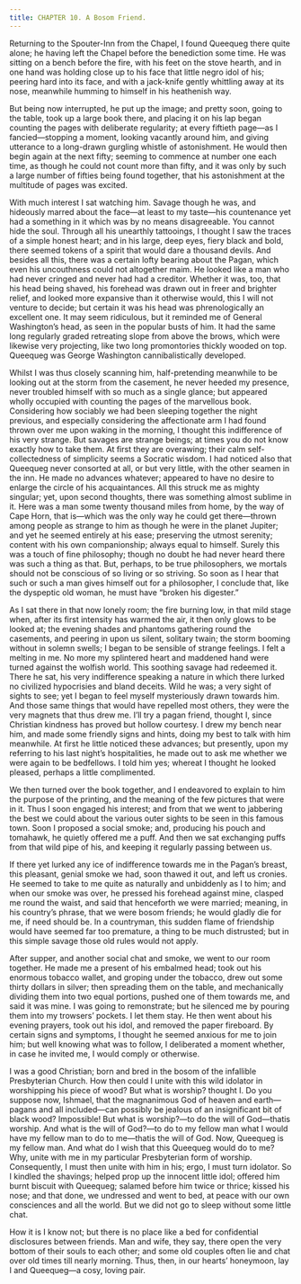 ```yaml
---
title: CHAPTER 10. A Bosom Friend.
---
```


Returning to the Spouter-Inn from the Chapel, I found Queequeg there quite alone; he having left the Chapel before the benediction some time. He was sitting on a bench before the fire, with his feet on the stove hearth, and in one hand was holding close up to his face that little negro idol of his; peering hard into its face, and with a jack-knife gently whittling away at its nose, meanwhile humming to himself in his heathenish way.

But being now interrupted, he put up the image; and pretty soon, going to the table, took up a large book there, and placing it on his lap began counting the pages with deliberate regularity; at every fiftieth page—as I fancied—stopping a moment, looking vacantly around him, and giving utterance to a long-drawn gurgling whistle of astonishment. He would then begin again at the next fifty; seeming to commence at number one each time, as though he could not count more than fifty, and it was only by such a large number of fifties being found together, that his astonishment at the multitude of pages was excited.

With much interest I sat watching him. Savage though he was, and hideously marred about the face—at least to my taste—his countenance yet had a something in it which was by no means disagreeable. You cannot hide the soul. Through all his unearthly tattooings, I thought I saw the traces of a simple honest heart; and in his large, deep eyes, fiery black and bold, there seemed tokens of a spirit that would dare a thousand devils. And besides all this, there was a certain lofty bearing about the Pagan, which even his uncouthness could not altogether maim. He looked like a man who had never cringed and never had had a creditor. Whether it was, too, that his head being shaved, his forehead was drawn out in freer and brighter relief, and looked more expansive than it otherwise would, this I will not venture to decide; but certain it was his head was phrenologically an excellent one. It may seem ridiculous, but it reminded me of General Washington’s head, as seen in the popular busts of him. It had the same long regularly graded retreating slope from above the brows, which were likewise very projecting, like two long promontories thickly wooded on top. Queequeg was George Washington cannibalistically developed.

Whilst I was thus closely scanning him, half-pretending meanwhile to be looking out at the storm from the casement, he never heeded my presence, never troubled himself with so much as a single glance; but appeared wholly occupied with counting the pages of the marvellous book. Considering how sociably we had been sleeping together the night previous, and especially considering the affectionate arm I had found thrown over me upon waking in the morning, I thought this indifference of his very strange. But savages are strange beings; at times you do not know exactly how to take them. At first they are overawing; their calm self-collectedness of simplicity seems a Socratic wisdom. I had noticed also that Queequeg never consorted at all, or but very little, with the other seamen in the inn. He made no advances whatever; appeared to have no desire to enlarge the circle of his acquaintances. All this struck me as mighty singular; yet, upon second thoughts, there was something almost sublime in it. Here was a man some twenty thousand miles from home, by the way of Cape Horn, that is—which was the only way he could get there—thrown among people as strange to him as though he were in the planet Jupiter; and yet he seemed entirely at his ease; preserving the utmost serenity; content with his own companionship; always equal to himself. Surely this was a touch of fine philosophy; though no doubt he had never heard there was such a thing as that. But, perhaps, to be true philosophers, we mortals should not be conscious of so living or so striving. So soon as I hear that such or such a man gives himself out for a philosopher, I conclude that, like the dyspeptic old woman, he must have “broken his digester.”

As I sat there in that now lonely room; the fire burning low, in that mild stage when, after its first intensity has warmed the air, it then only glows to be looked at; the evening shades and phantoms gathering round the casements, and peering in upon us silent, solitary twain; the storm booming without in solemn swells; I began to be sensible of strange feelings. I felt a melting in me. No more my splintered heart and maddened hand were turned against the wolfish world. This soothing savage had redeemed it. There he sat, his very indifference speaking a nature in which there lurked no civilized hypocrisies and bland deceits. Wild he was; a very sight of sights to see; yet I began to feel myself mysteriously drawn towards him. And those same things that would have repelled most others, they were the very magnets that thus drew me. I’ll try a pagan friend, thought I, since Christian kindness has proved but hollow courtesy. I drew my bench near him, and made some friendly signs and hints, doing my best to talk with him meanwhile. At first he little noticed these advances; but presently, upon my referring to his last night’s hospitalities, he made out to ask me whether we were again to be bedfellows. I told him yes; whereat I thought he looked pleased, perhaps a little complimented.

We then turned over the book together, and I endeavored to explain to him the purpose of the printing, and the meaning of the few pictures that were in it. Thus I soon engaged his interest; and from that we went to jabbering the best we could about the various outer sights to be seen in this famous town. Soon I proposed a social smoke; and, producing his pouch and tomahawk, he quietly offered me a puff. And then we sat exchanging puffs from that wild pipe of his, and keeping it regularly passing between us.

If there yet lurked any ice of indifference towards me in the Pagan’s breast, this pleasant, genial smoke we had, soon thawed it out, and left us cronies. He seemed to take to me quite as naturally and unbiddenly as I to him; and when our smoke was over, he pressed his forehead against mine, clasped me round the waist, and said that henceforth we were married; meaning, in his country’s phrase, that we were bosom friends; he would gladly die for me, if need should be. In a countryman, this sudden flame of friendship would have seemed far too premature, a thing to be much distrusted; but in this simple savage those old rules would not apply.

After supper, and another social chat and smoke, we went to our room together. He made me a present of his embalmed head; took out his enormous tobacco wallet, and groping under the tobacco, drew out some thirty dollars in silver; then spreading them on the table, and mechanically dividing them into two equal portions, pushed one of them towards me, and said it was mine. I was going to remonstrate; but he silenced me by pouring them into my trowsers’ pockets. I let them stay. He then went about his evening prayers, took out his idol, and removed the paper fireboard. By certain signs and symptoms, I thought he seemed anxious for me to join him; but well knowing what was to follow, I deliberated a moment whether, in case he invited me, I would comply or otherwise.

I was a good Christian; born and bred in the bosom of the infallible Presbyterian Church. How then could I unite with this wild idolator in worshipping his piece of wood? But what is worship? thought I. Do you suppose now, Ishmael, that the magnanimous God of heaven and earth—pagans and all included—can possibly be jealous of an insignificant bit of black wood? Impossible! But what is worship?—to do the will of God—thatis worship. And what is the will of God?—to do to my fellow man what I would have my fellow man to do to me—thatis the will of God. Now, Queequeg is my fellow man. And what do I wish that this Queequeg would do to me? Why, unite with me in my particular Presbyterian form of worship. Consequently, I must then unite with him in his; ergo, I must turn idolator. So I kindled the shavings; helped prop up the innocent little idol; offered him burnt biscuit with Queequeg; salamed before him twice or thrice; kissed his nose; and that done, we undressed and went to bed, at peace with our own consciences and all the world. But we did not go to sleep without some little chat.

How it is I know not; but there is no place like a bed for confidential disclosures between friends. Man and wife, they say, there open the very bottom of their souls to each other; and some old couples often lie and chat over old times till nearly morning. Thus, then, in our hearts’ honeymoon, lay I and Queequeg—a cosy, loving pair.